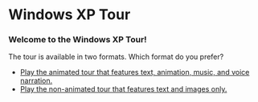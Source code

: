 # Windows XP Tour

### Welcome to the Windows XP Tour!
The tour is available in two formats. Which format do you prefer?
- [Play the animated tour that features text, animation, music, and voice narration.](https://tourstart.github.io/mmTour)
- [Play the non-animated tour that features text and images only.](https://tourstart.github.io/htmlTour)

